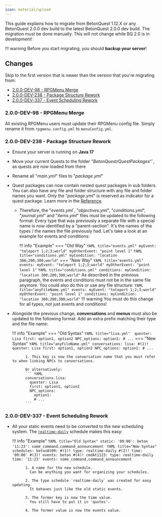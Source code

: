 ```yaml
---
icon: material/upload
---
```

This guide explains how to migrate from BetonQuest 1.12.X or any BetonQuest 2.0.0 dev build to the latest BetonQuest
2.0.0 dev build.
The migration must be done manually. This will not change while BQ 2.0 is in development!

!!! warning 
    Before you start migrating, you should **backup your server**!

## Changes

Skip to the first version that is newer than the version that you're migrating from:

- [2.0.0-DEV-98 - RPGMenu Merge](#200-dev-98-rpgmenu-merge)
- [2.0.0-DEV-238 - Package Structure Rework](#200-dev-238-package-structure-rework)
- [2.0.0-DEV-337 - Event Scheduling Rework](#200-dev-337-event-scheduling-rework)

### 2.0.0-DEV-98 - RPGMenu Merge

All existing RPGMenu users must update their RPGMenu config file. Simply rename it from `rpgmenu.config.yml` to
`menuConfig.yml`.

### 2.0.0-DEV-238 - Package Structure Rework

- Ensure your server is running on **Java 17**
- Move your current Quests to the folder "_BetonQuest/QuestPackages_"`, as quests are now loaded from there
- Rename all "_main.yml_" files to "_package.yml_"
- Quest packages can now contain nested quest packages in sub folders. You can also have any file and folder structure
  with any file and folder names you want. Only the "_package.yml_" is reserved as indicator for a quest
  package. Learn more in the [Reference](./Reference.md#packages).
  * Therefore, the "_events.yml_`, "_objectives.yml_", "_conditions.yml_", "_journal.yml_" and "_items.yml_" files must
    be updated to the following format:
    Every type that was previously a separate file with a special name is now identified by a "parent-section". It's
    the names of the types / the names the file previously had. Let's take a look at an example for events and conditions:
  
    !!! info "Example"
        === "Old Way"
            ``` YAML title="events.yml"
            myEvent: "teleport 1;2;3;world"
            myOtherEvent: "point level 1"
            ```
            ``` YAML title="conditions.yml"
            myCondition: "location 300;200;300;world"
            ```
        === "New Way"
            ``` YAML title="events.yml"
            events:
              myEvent: "teleport 1;2;3;world"
              myOtherEvent: "point level 1"
            ```
            ``` YAML title="conditions.yml"
            conditions:
              myCondition: "location 300;200;300;world"
            ```
            As described in the previous paragraph, the events and conditions must not be in the same file anymore.
            You could also do this or use any file structure:
            ``` YAML title="anyFileName.yml"
            events:
              myEvent: "teleport 1;2;3;world"
              myOtherEvent: "point level 1"
            conditions:
              myCondition: "location 300;200;300;world"
            ```
    !!! warning 
        You must do this change for all types, not just events and conditions! 

- Alongside the previous change, **conversations** and **menus** must also be updated to the following format:
  Add an extra prefix matching their type and the file name:

    !!! info "Example"
        === "Old Syntax" 
            ``` YAML title="lisa.yml" 
            quester: Lisa
            first: option1, option2
            NPC_options:
              option1:
              # ...
            ```
        === "New Syntax"
            ``` YAML title="anyFileName.yml"
            conversations:
              lisa: #(1)!
                quester: Lisa
                first: option1, option2
                NPC_options:
                  option1:
                  # ...
            ```

            1. This key is now the conversation name that you must refer to when linking NPCs to conversations. 

            Or alternatively:
            ``` YAML
            conversations.lisa:
              quester: Lisa
              first: option1, option2
              NPC_options:
                option1:
                # ...
            ```
                  
### 2.0.0-DEV-337 - Event Scheduling Rework

- All your static events need to be converted to the new scheduling system.
  The [`realtime-daily`](./Schedules.md#daily-realtime-schedule-realtime-daily) schedule makes this easy:
  
    !!! info "Example"
            ```YAML title="Old Syntax"
            static:
              '09:00': beton
              '11:23': some_command,command_announcement
            ```
            ```YAML title="New Syntax"
            schedules:
              betonAt09: #(1)!
                type: realtime-daily #(2)!
                time: '09:00' #(3)!
                events: beton #(4)!
              cmdAt1123:
                type: realtime-daily
                time: '11:23'
                events: some_command,command_announcement
            ```
  
            1. A name for the new schedule.  
              Can be anything you want for organizing your schedules.
        
            2. The type schedule `realtime-daily` was created for easy updating.   
              It behaves just like the old static events.
        
            3. The former key is now the time value.  
              You still have to put it in 'quotes'.
        
            4. The former value is now the events value.
